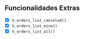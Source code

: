 ## Funcionalidades Extras

- [x] `h_orders_list_canceled()`
- [x] `h_orders_list_mine()`
- [x] `h_orders_list_all()`
